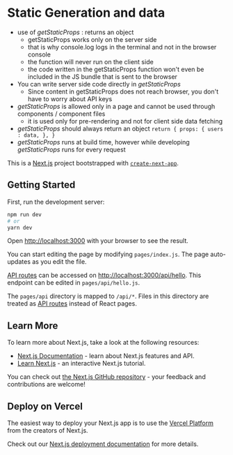 # Static Generation and data

- use of _getStaticProps_ : returns an object
  - getStaticProps works only on the server side
  - that is why console.log logs in the terminal and not in the browser console
  - the function will never run on the client side
  - the code written in the getStaticProps function won't even be included in the JS bundle that is sent to the browser
- You can write server side code directly in _getStaticProps_
  - Since content in getStaticProps does not reach browser, you don't have to worry about API keys
- _getStaticProps_ is allowed only in a page and cannot be used through components / component files
  - it is used only for pre-rendering and not for client side data fetching
- _getStaticProps_ should always return an object
  `return { props: { users : data, }, }`
- _getStaticProps_ runs at build time, however while developing _getStaticProps_ runs for every request

This is a [Next.js](https://nextjs.org/) project bootstrapped with [`create-next-app`](https://github.com/vercel/next.js/tree/canary/packages/create-next-app).

## Getting Started

First, run the development server:

```bash
npm run dev
# or
yarn dev
```

Open [http://localhost:3000](http://localhost:3000) with your browser to see the result.

You can start editing the page by modifying `pages/index.js`. The page auto-updates as you edit the file.

[API routes](https://nextjs.org/docs/api-routes/introduction) can be accessed on [http://localhost:3000/api/hello](http://localhost:3000/api/hello). This endpoint can be edited in `pages/api/hello.js`.

The `pages/api` directory is mapped to `/api/*`. Files in this directory are treated as [API routes](https://nextjs.org/docs/api-routes/introduction) instead of React pages.

## Learn More

To learn more about Next.js, take a look at the following resources:

- [Next.js Documentation](https://nextjs.org/docs) - learn about Next.js features and API.
- [Learn Next.js](https://nextjs.org/learn) - an interactive Next.js tutorial.

You can check out [the Next.js GitHub repository](https://github.com/vercel/next.js/) - your feedback and contributions are welcome!

## Deploy on Vercel

The easiest way to deploy your Next.js app is to use the [Vercel Platform](https://vercel.com/new?utm_medium=default-template&filter=next.js&utm_source=create-next-app&utm_campaign=create-next-app-readme) from the creators of Next.js.

Check out our [Next.js deployment documentation](https://nextjs.org/docs/deployment) for more details.
